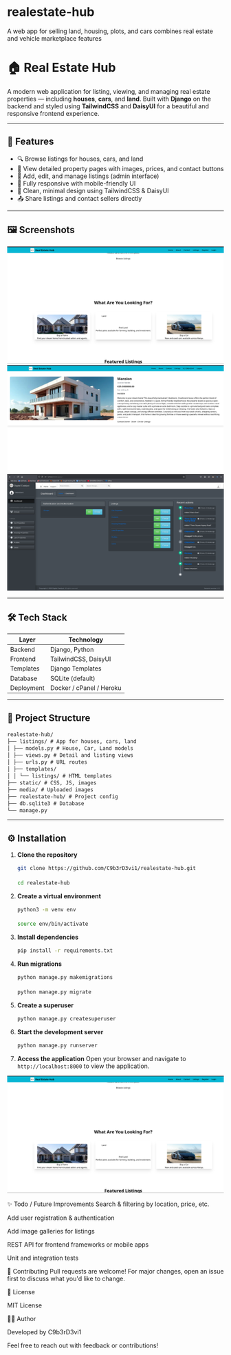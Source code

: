 # realestate-hub

A web app for selling land, housing, plots, and cars combines real estate and vehicle marketplace features

# 🏠 Real Estate Hub

A modern web application for listing, viewing, and managing real estate properties — including **houses**, **cars**, and **land**. Built with **Django** on the backend and styled using **TailwindCSS** and **DaisyUI** for a beautiful and responsive frontend experience.

---

## 🚀 Features

- 🔍 Browse listings for houses, cars, and land
- 📄 View detailed property pages with images, prices, and contact buttons
- 📝 Add, edit, and manage listings (admin interface)
- 📱 Fully responsive with mobile-friendly UI
- 🎨 Clean, minimal design using TailwindCSS & DaisyUI
- 📤 Share listings and contact sellers directly

---

## 🖼️ Screenshots

![Home Page](./static/images/home.png)
![Listing Detail](./static/images/detail.png)
![Admin Panel](./static/images/admin.png)

---

## 🛠️ Tech Stack

| Layer         | Technology           |
|---------------|----------------------|
| Backend       | Django, Python       |
| Frontend      | TailwindCSS, DaisyUI |
| Templates     | Django Templates     |
| Database      | SQLite (default)     |
| Deployment    | Docker / cPanel / Heroku |

---

## 📁 Project Structure

    realestate-hub/
    ├── listings/ # App for houses, cars, land
    │ ├── models.py # House, Car, Land models
    │ ├── views.py # Detail and listing views
    │ ├── urls.py # URL routes
    │ ├── templates/
    │ │ └── listings/ # HTML templates
    ├── static/ # CSS, JS, images
    ├── media/ # Uploaded images
    ├── realestate-hub/ # Project config
    ├── db.sqlite3 # Database
    └── manage.py
    

---

## ⚙️ Installation

1. **Clone the repository**
   ```bash
   git clone https://github.com/C9b3rD3vi1/realestate-hub.git
   
   cd realestate-hub
   ```
2. **Create a virtual environment**
   ```bash
   python3 -m venv env
   
   source env/bin/activate
   ```
   
3. **Install dependencies**
   ```bash
   pip install -r requirements.txt
   ```
4. **Run migrations**
   ```bash
   python manage.py makemigrations
   
   python manage.py migrate
   ```
   
5. **Create a superuser**
   
   ```bash
   python manage.py createsuperuser
   ```
   
6. **Start the development server**
   ```bash
   python manage.py runserver
   ```
   
7. **Access the application**
   Open your browser and navigate to `http://localhost:8000` to view the application.

![Screenshot](./static/images/home.png)


✨ Todo / Future Improvements
 Search & filtering by location, price, etc.

 Add user registration & authentication

 Add image galleries for listings

 REST API for frontend frameworks or mobile apps

 Unit and integration tests


🤝 Contributing
Pull requests are welcome! For major changes, open an issue first to discuss what you'd like to change.


📄 License

MIT License

🙋‍♂️ Author

Developed by C9b3rD3vi1


Feel free to reach out with feedback or contributions!

